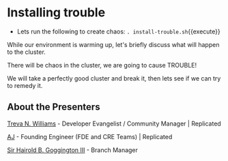 
# Installing trouble

* Lets run the following to create chaos:
`. install-trouble.sh`{{execute}}

While our environment is warming up, let's briefly discuss what will happen to the cluster.

There will be chaos in the cluster, we are going to cause TROUBLE!

We will take a perfectly good cluster and break it, then lets see if we can try to remedy it.

## About the Presenters

[Treva N. Williams](https://github/OGtrilliams) - Developer Evangelist / Community Manager | Replicated

[AJ](https://github.com/aj-jester) - Founding Engineer (FDE and CRE Teams) | Replicated

[Sir Hairold B. Goggington III](https://twitter.com/sirhairold) - Branch Manager 
